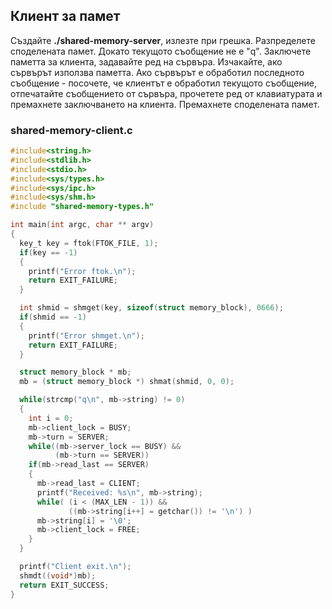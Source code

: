 ## Клиент за памет

Създайте **./shared-memory-server**, излезте при грешка. 
Разпределете споделената памет. 
Докато текущото съобщение не е "q". 
Заключете паметта за клиента, задавайте ред на сървъра. 
Изчакайте, ако сървърът използва паметта. 
Ако сървърът е обработил последното съобщение - посочете, че клиентът е обработил текущото съобщение, отпечатайте съобщението от сървъра, прочетете ред от клавиатурата и премахнете заключването на клиента. 
Премахнете споделената памет.

### shared-memory-client.c
```c
#include<string.h>
#include<stdlib.h>
#include<stdio.h>
#include<sys/types.h>
#include<sys/ipc.h>
#include<sys/shm.h>
#include "shared-memory-types.h"

int main(int argc, char ** argv)
{
  key_t key = ftok(FTOK_FILE, 1);
  if(key == -1)
  {
    printf("Error ftok.\n");
    return EXIT_FAILURE;
  }

  int shmid = shmget(key, sizeof(struct memory_block), 0666);
  if(shmid == -1)
  {
    printf("Error shmget.\n");
    return EXIT_FAILURE;
  }

  struct memory_block * mb;
  mb = (struct memory_block *) shmat(shmid, 0, 0);

  while(strcmp("q\n", mb->string) != 0)
  {
    int i = 0;
    mb->client_lock = BUSY;
    mb->turn = SERVER;
    while((mb->server_lock == BUSY) &&
          (mb->turn == SERVER))
    if(mb->read_last == SERVER)
    {
      mb->read_last = CLIENT;
      printf("Received: %s\n", mb->string);
      while( (i < (MAX_LEN - 1)) &&
             ((mb->string[i++] = getchar()) != '\n') )
      mb->string[i] = '\0';
      mb->client_lock = FREE;
    }
  }

  printf("Client exit.\n");
  shmdt((void*)mb);
  return EXIT_SUCCESS;
}
```
